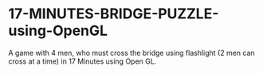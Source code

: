 # 17-MINUTES-BRIDGE-PUZZLE-using-OpenGL
A game with 4 men, who must cross the bridge using flashlight (2 men can cross at a time) in 17 Minutes using Open GL.
